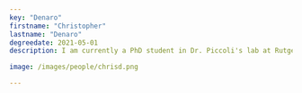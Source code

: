 ```yaml
---
key: "Denaro"
firstname: "Christopher"
lastname: "Denaro"
degreedate: 2021-05-01
description: I am currently a PhD student in Dr. Piccoli's lab at Rutgers Camden. My Bachelor's degree is in Computational Mathematics from the Pennsylvania State University. I have always enjoyed the intersection of math and computer science, with some of my past areas of interest being applied cryptography and automation. I've recently discovered how fulfilling applying my math background to real-world problems can be in the Piccoli Lab.  <a href="mailto:cad373@scarletmail.rutgers.edu">Email Me</a>

image: /images/people/chrisd.png

---
```

